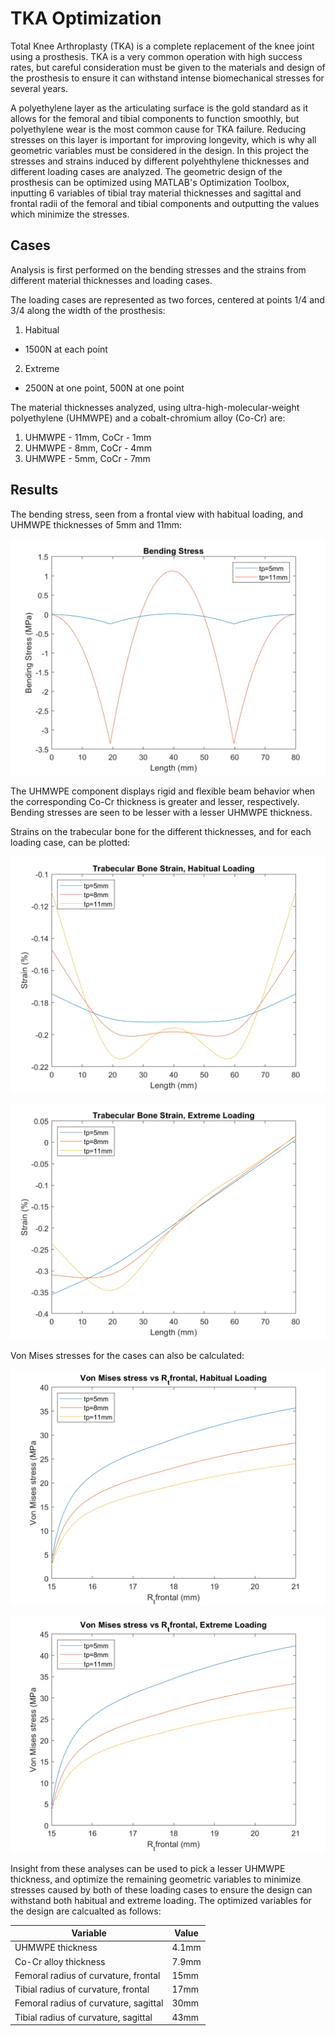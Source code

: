 # TKA Optimization

Total Knee Arthroplasty (TKA) is a complete replacement of the knee joint using a prosthesis. TKA is a very common operation with high success rates, but careful consideration must be given to the materials and design of the prosthesis to ensure it can withstand intense biomechanical stresses for several years.  

A polyethylene layer as the articulating surface is the gold standard as it allows for the femoral and tibial components to function smoothly, but polyethylene wear is the most common cause for TKA failure. Reducing  stresses on this layer is important for improving longevity, which is why all geometric variables must be considered in the design. In this project the stresses and strains induced by different polyehthylene thicknesses and different loading cases are analyzed. The geometric design of the prosthesis can be optimized using MATLAB's Optimization Toolbox, inputting 6 variables of tibial tray material thicknesses and sagittal and frontal radii of the femoral and tibial components and outputting the values which minimize the stresses. 

## Cases

Analysis is first performed on the bending stresses and the strains from different material thicknesses and loading cases. 

The loading cases are represented as two forces, centered at points 1/4 and 3/4 along the width of the prosthesis:
1. Habitual 
  - 1500N at each point
2. Extreme
  - 2500N at one point, 500N at one point
 
 The material thicknesses analyzed, using ultra-high-molecular-weight polyethylene (UHMWPE) and a cobalt-chromium alloy (Co-Cr) are:
 1. UHMWPE - 11mm, CoCr - 1mm
 2. UHMWPE - 8mm, CoCr - 4mm
 3. UHMWPE - 5mm, CoCr - 7mm
 
 ## Results
 
The bending stress, seen from a frontal view with habitual loading, and UHMWPE thicknesses of 5mm and 11mm:

![Bending Stress](https://github.com/ggdurrant/TKA-Optimization/blob/main/images/bendingstress.png)

The UHMWPE component displays rigid and flexible beam behavior when the corresponding Co-Cr thickness is greater and lesser, respectively. Bending stresses are seen to be lesser with a lesser UHMWPE thickness. 

Strains on the trabecular bone for the different thicknesses, and for each loading case, can be plotted:

![Strain Habitual](https://github.com/ggdurrant/TKA-Optimization/blob/main/images/straine1.png)

![Strain Extreme](https://github.com/ggdurrant/TKA-Optimization/blob/main/images/straine2.png)

Von Mises stresses for the cases can also be calculated:

![Von Mises Habitual](https://github.com/ggdurrant/TKA-Optimization/blob/main/images/rte1.png)

![Von Mises Extreme](https://github.com/ggdurrant/TKA-Optimization/blob/main/images/rte2.png)

Insight from these analyses can be used to pick a lesser UHMWPE thickness, and optimize the remaining geometric variables to minimize stresses caused by both of these loading cases to ensure the design can withstand both habitual and extreme loading. The optimized variables for the design are calcualted as follows:

Variable | Value
-----|------
UHMWPE thickness | 4.1mm
Co-Cr alloy thickness | 7.9mm
Femoral radius of curvature, frontal | 15mm
Tibial radius of curvature, frontal | 17mm
Femoral radius of curvature, sagittal | 30mm
Tibial radius of curvature, sagittal | 43mm
